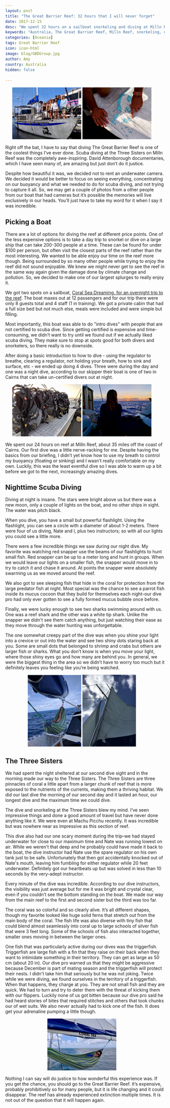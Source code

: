 ```yaml
---
layout: post
title: "The Great Barrier Reef: 32 hours that I will never forget"
date: 2017-12-15
desc: "We spent 32 hours on a sailboat snorkeling and diving at Milln Reef. It was beautiful, awe inspiring, and better than even my highest expectations."
keywords: "Australia, The Great Barrier Reef, Milln Reef, snorkeling, diving"
categories: [Oceania]
tags: Great Barrier Reef
icon: icon-html
image: blog/GBDGroup.jpg
author: Amy
country: Australia
hidden: false

---
```


<div style="text-align: center; max-width: calc(100% - 20px);"><a href="/static/assets/img/blog/GBDGroup.jpg" target="_blank"><img src="/static/assets/img/blog/GBDGroup.jpg" width="45%"></a> <a href="/static/assets/img/blog/GBDmap.jpg" target="_blank"><img src="/static/assets/img/blog/GBDmap.jpg" width="45%"></a></div><p></p>


Right off the bat, I have to say that diving The Great Barrier Reef is one of the coolest things I’ve ever done. Scuba diving at the Three Sisters on Milln Reef was the completely awe-inspiring. David Attenborough documentaries, which I have seen many of, are amazing but just don’t do it justice. 

Despite how beautiful it was, we decided not to rent an underwater camera. We decided it would be better to focus on seeing everything, concentrating on our buoyancy and what we needed to do for scuba diving, and not trying to capture it all. So, we may get a couple of photos from a other people from our boat that had cameras but it’s possible the memories will live exclusively in our heads. You’ll just have to take my word for it when I say it was incredible. 

## <i class="fa fa-check-square" aria-hidden="true" style="color:#2495C4;"></i> Picking a Boat

There are a lot of options for diving the reef at different price points. One of the less expensive options is to take a day trip to snorkel or dive on a large ship that can take 200-300 people at a time. These can be found for under $100 per person, but often visit the closest parts of the reef rather than the most interesting. We wanted to be able enjoy our time on the reef more though. Being surrounded by so many other people while trying to enjoy the reef did not sound enjoyable. We knew we might never get to see the reef in the same way again given the damage done by climate change and pollution. So, we decided to make one of our largest splurges to really enjoy it. 

We got two spots on a sailboat, [Coral Sea Dreaming, for an overnight trip to the reef](http://coralseadreaming.com.au/). The boat maxes out at 12 passengers and for our trip there were only 8 guests total and 4 staff (1 in training). We got a private cabin that had a full size bed but not much else, meals were included and were simple but filling. 

Most importantly, this boat was able to do "intro dives" with people that are not certified to scuba dive. Since getting certified is expensive and time-consuming, we didn’t want to try until we found out if we actually liked scuba diving. They make sure to stop at spots good for both divers and snorkelers, so there really is no downside. 

After doing a basic introduction to how to dive - using the regulator to breathe, clearing a regulator, not holding your breath, how to sink and surface, etc - we ended up doing 4 dives. Three were during the day and one was a night dive, according to our skipper their boat is one of two in Cairns that can take un-certified divers out at night. 

<div style="text-align: center; max-width: calc(100% - 20px);"><a href="/static/assets/img/blog/GBDTanks.jpg" target="_blank"><img src="/static/assets/img/blog/GBDTanks.jpg" width="45%"></a> <a href="/static/assets/img/blog/GBDSunset.jpg" target="_blank"><img src="/static/assets/img/blog/GBDSunset.jpg" width="45%"></a></div><p></p>

We spent our 24 hours on reef at Milln Reef, about 35 miles off the coast of Cairns. Our first dive was a little nerve-racking for me. Despite having the basics from our briefing, I didn’t yet know how to use my breath to control my buoyancy (floating or sinking) and I wasn’t really comfortable on my own. Luckily, this was the least eventful dive so I was able to warm up a bit before we got to the next, increasingly amazing dives. 

## <i class="fa fa-check-square" aria-hidden="true" style="color:#2495C4;"></i> Nighttime Scuba Diving

Diving at night is insane. The stars were bright above us but there was a new moon, only a couple of lights on the boat, and no other ships in sight. The water was pitch black. 

When you dive, you have a small but powerful flashlight. Using the flashlight, you can see a circle with a diameter of about 1-2 meters. There were four of us diving, Nate and I, plus two instructors; so with all our lights you could see a little more. 

There were a few incredible things we saw during our night dive. My favorite was watching red snapper use the beams of our flashlights to hunt small fish. Red snapper can be up to a meter long and hunt in groups. When we would leave our lights on a smaller fish, the snapper would move in to try to catch it and chase it around. At points the snapper were absolutely swarming us as we moved around the reef.

We also got to see sleeping fish that hide in the coral for protection from the large predator fish at night. Most special was the chance to see a parrot fish inside its mucus cocoon that they build for themselves each night–our dive pro had only ever gotten to see a fully formed mucus bubble once before.  

Finally, we were lucky enough to see two sharks swimming around with us. One was a reef shark and the other was a white tip shark. Unlike the snapper we didn't see them catch anything, but just watching their ease as they move through the water hunting was unforgettable. 

The one somewhat creepy part of the dive was when you shine your light into a crevice or out into the water and see two shiny dots staring back at you. Some are small dots that belonged to shrimp and crabs but others are larger fish or sharks. What you don’t know is when you move your light, where those shiny eyes go and how many are behind you. In general, we were the biggest thing in the area so we didn’t have to worry too much but it definitely leaves you feeling like you’re being watched. 

<div style="text-align: center; max-width: calc(100% - 20px);"><a href="/static/assets/img/blog/GBDhammock.jpg" target="_blank"><img src="/static/assets/img/blog/GBDhammock.jpg" width="35%"></a> <a href="/static/assets/img/blog/GBDSail.jpg" target="_blank"><img src="/static/assets/img/blog/GBDSail.jpg" width="35%"></a></div><p></p>

## <i class="fa fa-check-square" aria-hidden="true" style="color:#2495C4;"></i> The Three Sisters

We had spent the night sheltered at our second dive sight and in the morning made our way to the Three Sisters. The Three Sisters are three pinnacles of coral a little apart from a larger chunk of reef that is more exposed to the nutrients of the currents, making them a thriving habitat. We did our last dive the morning of our second day and it lasted an hour, our longest dive and the maximum time we could dive. 

The dive and snorkeling at the Three Sisters blew my mind. I’ve seen impressive things and done a good amount of travel but have never done anything like it. We were even at Machu Picchu recently. It was incredible but was nowhere near as impressive as this section of reef. 

This dive also had our one scary moment during the trip–we had stayed underwater for close to our maximum time and Nate was running lowest on air. While we weren't that deep and he probably could have made it back to the boat, the dive instructor had Nate use the spare regulator on his own tank just to be safe. Unfortunately that then got accidentally knocked out of Nate's mouth, leaving him fumbling for either regulator while 20 feet underwater. Definitely got our heartbeats up but was solved in less than 10 seconds by the very-adept instructor.

Every minute of the dive was incredible. According to our dive instructors, the visibility was just average but for me it was bright and crystal clear, even if you couldn’t see the bottom standing on the boat. We made our way from the main reef to the first and second sister but the third was too far. 

The coral was so colorful and so clearly alive. It’s all different shapes, though my favorite looked like huge solid ferns that stretch out from the main body of the coral. The fish life was also diverse with tiny fish that could blend almost seamlessly into coral up to large schools of silver fish that were 3 feet long. Some of the schools of fish also interacted together, smaller ones moving in between the larger ones. 

One fish that was particularly active during our dives was the triggerfish. Triggerfish are large fish with a fin that they raise on their back when they want to intimidate something in their territory. They can get as large as 50 cm (about 20 in). Our dive pro warned us that they might be aggressive because December is part of mating season and the triggerfish will protect their nests. I didn't take him that seriously but he was not joking. Twice while we were diving, we found ourselves in the territory of a triggerfish. When that happens, they charge at you. They are not small fish and they are quick. We had to turn and try to deter them with the threat of kicking them with our flippers. Luckily none of us got bitten because our dive pro said he had heard stories of bites that required stitches and others that took chunks our of wet suits. We also never actually had to kick one of the fish. It does get your adrenaline pumping a little though. 

<div style="text-align: center; max-width: calc(100% - 20px);"><a href="/static/assets/img/blog/GBDhammockn.jpg" target="_blank"><img src="/static/assets/img/blog/GBDhammockn.jpg" width="45%"></a></div><p></p>

Nothing I can say will do justice to how wonderful this experience was. If you get the chance, you should go to the Great Barrier Reef. It’s expensive, probably prohibitively so for many people, but it is life changing and it could disappear. The reef has already experienced extinction multiple times. It is not out of the question that it will happen again. 
